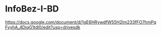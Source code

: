 # InfoBez-I-BD
https://docs.google.com/document/d/1gE6HRywdfW55H2lm233fFO7hmPqFyyhA_4DiqG1tdl0/edit?usp=drivesdk
